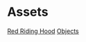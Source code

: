 # Assets
[Red Riding Hood](https://legnops.itch.io/red-hood-character)
[Objects](https://aquanoctis.itch.io/isoslicedungeonassets)

